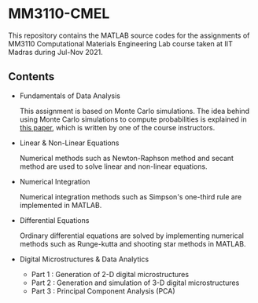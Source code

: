 # MM3110-CMEL

This repository contains the MATLAB source codes for the assignments of MM3110 Computational Materials Engineering Lab course taken at IIT Madras during Jul-Nov 2021.

## Contents 
- Fundamentals of Data Analysis

    This assignment is based on Monte Carlo simulations. The idea behind using Monte Carlo simulations to compute probabilities is explained in [this paper](https://arxiv.org/abs/2108.00851), which is written by one of the course instructors. 

- Linear & Non-Linear Equations

    Numerical methods such as Newton-Raphson method and secant method are used to solve linear and non-linear equations.
    
- Numerical Integration

    Numerical integration methods such as Simpson's one-third rule are implemented in MATLAB.
    
- Differential Equations 

    Ordinary differential equations are solved by implementing numerical methods such as Runge-kutta and shooting star methods in MATLAB.

- Digital Microstructures & Data Analytics
    - Part 1 : Generation of 2-D digital microstructures
    - Part 2 : Generation and simulation of 3-D digital microstructures
    - Part 3 : Principal Component Analysis (PCA)
